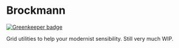 # Brockmann

[![Greenkeeper badge](https://badges.greenkeeper.io/kdoh/brockmann.svg)](https://greenkeeper.io/)

Grid utilities to help your modernist sensibility. Still very much WIP.
